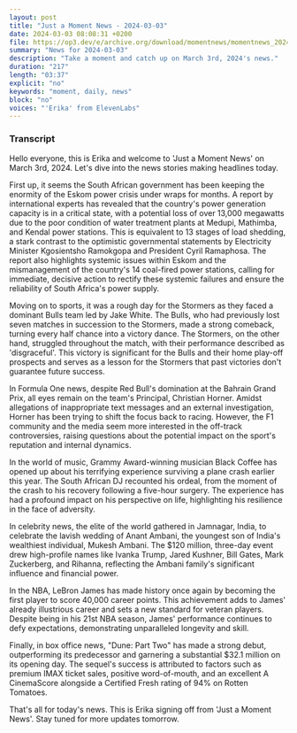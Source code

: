 ```yaml
---
layout: post
title: "Just a Moment News - 2024-03-03"
date: 2024-03-03 08:08:31 +0200
file: https://op3.dev/e/archive.org/download/momentnews/momentnews_2024-03-03.mp3
summary: "News for 2024-03-03"
description: "Take a moment and catch up on March 3rd, 2024's news."
duration: "217"
length: "03:37"
explicit: "no"
keywords: "moment, daily, news"
block: "no"
voices: "'Erika' from ElevenLabs"
---
```


### Transcript

Hello everyone, this is Erika and welcome to 'Just a Moment News' on March 3rd, 2024. Let's dive into the news stories making headlines today.

First up, it seems the South African government has been keeping the enormity of the Eskom power crisis under wraps for months. A report by international experts has revealed that the country's power generation capacity is in a critical state, with a potential loss of over 13,000 megawatts due to the poor condition of water treatment plants at Medupi, Mathimba, and Kendal power stations. This is equivalent to 13 stages of load shedding, a stark contrast to the optimistic governmental statements by Electricity Minister Kgosientsho Ramokgopa and President Cyril Ramaphosa. The report also highlights systemic issues within Eskom and the mismanagement of the country's 14 coal-fired power stations, calling for immediate, decisive action to rectify these systemic failures and ensure the reliability of South Africa's power supply.

Moving on to sports, it was a rough day for the Stormers as they faced a dominant Bulls team led by Jake White. The Bulls, who had previously lost seven matches in succession to the Stormers, made a strong comeback, turning every half chance into a victory dance. The Stormers, on the other hand, struggled throughout the match, with their performance described as 'disgraceful'. This victory is significant for the Bulls and their home play-off prospects and serves as a lesson for the Stormers that past victories don't guarantee future success.

In Formula One news, despite Red Bull's domination at the Bahrain Grand Prix, all eyes remain on the team's Principal, Christian Horner. Amidst allegations of inappropriate text messages and an external investigation, Horner has been trying to shift the focus back to racing. However, the F1 community and the media seem more interested in the off-track controversies, raising questions about the potential impact on the sport's reputation and internal dynamics.

In the world of music, Grammy Award-winning musician Black Coffee has opened up about his terrifying experience surviving a plane crash earlier this year. The South African DJ recounted his ordeal, from the moment of the crash to his recovery following a five-hour surgery. The experience has had a profound impact on his perspective on life, highlighting his resilience in the face of adversity.

In celebrity news, the elite of the world gathered in Jamnagar, India, to celebrate the lavish wedding of Anant Ambani, the youngest son of India's wealthiest individual, Mukesh Ambani. The $120 million, three-day event drew high-profile names like Ivanka Trump, Jared Kushner, Bill Gates, Mark Zuckerberg, and Rihanna, reflecting the Ambani family's significant influence and financial power.

In the NBA, LeBron James has made history once again by becoming the first player to score 40,000 career points. This achievement adds to James' already illustrious career and sets a new standard for veteran players. Despite being in his 21st NBA season, James' performance continues to defy expectations, demonstrating unparalleled longevity and skill.

Finally, in box office news, "Dune: Part Two" has made a strong debut, outperforming its predecessor and garnering a substantial $32.1 million on its opening day. The sequel's success is attributed to factors such as premium IMAX ticket sales, positive word-of-mouth, and an excellent A CinemaScore alongside a Certified Fresh rating of 94% on Rotten Tomatoes.

That's all for today's news. This is Erika signing off from 'Just a Moment News'. Stay tuned for more updates tomorrow.
